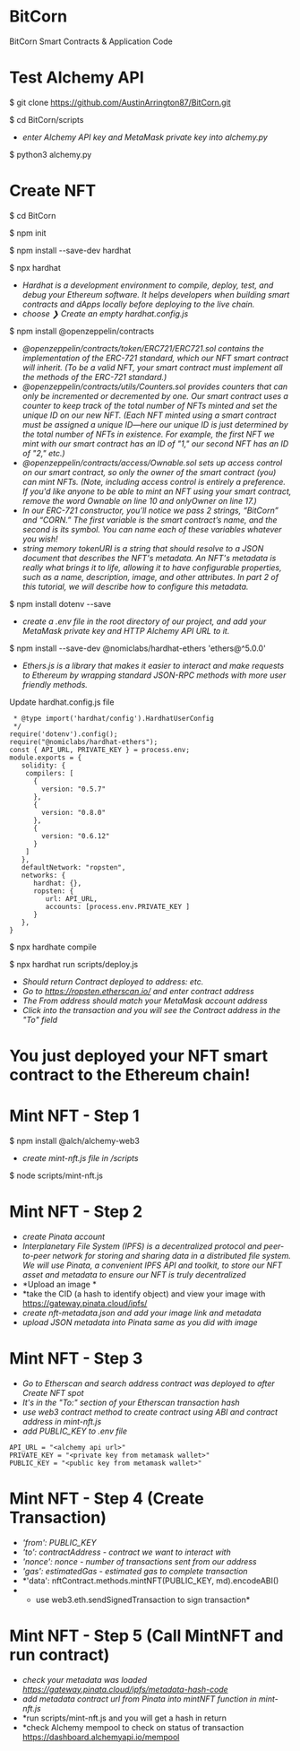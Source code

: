 # BitCorn
BitCorn Smart Contracts &amp; Application Code

# Test Alchemy API
$ git clone https://github.com/AustinArrington87/BitCorn.git

$ cd BitCorn/scripts
* *enter Alchemy API key and MetaMask private key into alchemy.py*

$ python3 alchemy.py

# Create NFT 

$ cd BitCorn

$ npm init 

$ npm install --save-dev hardhat

$ npx hardhat

* *Hardhat is a development environment to compile, deploy, test, and debug your Ethereum software. It helps developers when building smart contracts and dApps locally before deploying to the live chain.*
* *choose ❯ Create an empty hardhat.config.js*

$ npm install @openzeppelin/contracts

* *@openzeppelin/contracts/token/ERC721/ERC721.sol contains the implementation of the ERC-721 standard, which our NFT smart contract will inherit. (To be a valid NFT, your smart contract must implement all the methods of the ERC-721 standard.)*
* *@openzeppelin/contracts/utils/Counters.sol provides counters that can only be incremented or decremented by one. Our smart contract uses a counter to keep track of the total number of NFTs minted and set the unique ID on our new NFT. (Each NFT minted using a smart contract must be assigned a unique ID—here our unique ID is just determined by the total number of NFTs in existence. For example, the first NFT we mint with our smart contract has an ID of "1," our second NFT has an ID of "2," etc.)*
* *@openzeppelin/contracts/access/Ownable.sol sets up access control on our smart contract, so only the owner of the smart contract (you) can mint NFTs. (Note, including access control is entirely a preference. If you'd like anyone to be able to mint an NFT using your smart contract, remove the word Ownable on line 10 and onlyOwner on line 17.)*
* *In our ERC-721 constructor, you’ll notice we pass 2 strings, “BitCorn” and “CORN.” The first variable is the smart contract’s name, and the second is its symbol. You can name each of these variables whatever you wish!*
* *string memory tokenURI is a string that should resolve to a JSON document that describes the NFT's metadata. An NFT's metadata is really what brings it to life, allowing it to have configurable properties, such as a name, description, image, and other attributes. In part 2 of this tutorial, we will describe how to configure this metadata.*

$ npm install dotenv --save
* *create a .env file in the root directory of our project, and add your MetaMask private key and HTTP Alchemy API URL to it.*

$ npm install --save-dev @nomiclabs/hardhat-ethers 'ethers@^5.0.0'
* *Ethers.js is a library that makes it easier to interact and make requests to Ethereum by wrapping standard JSON-RPC methods with more user friendly methods.*

Update hardhat.config.js file 

```/**
 * @type import('hardhat/config').HardhatUserConfig
 */
require('dotenv').config();
require("@nomiclabs/hardhat-ethers");
const { API_URL, PRIVATE_KEY } = process.env;
module.exports = {
   solidity: {
    compilers: [
      {
        version: "0.5.7"
      },
      {
        version: "0.8.0"
      },
      {
        version: "0.6.12"
      }
    ]
   },
   defaultNetwork: "ropsten",
   networks: {
      hardhat: {},
      ropsten: {
         url: API_URL,
         accounts: [process.env.PRIVATE_KEY ]
      }
   },
}
```

$ npx hardhate compile

$ npx hardhat run scripts/deploy.js
* *Should return Contract deployed to address: etc.*
* *Go to https://ropsten.etherscan.io/ and enter contract address*
* *The From address should match your MetaMask account address*
* *Click into the transaction and you will see the Contract address in the "To" field*

 # You just deployed your NFT smart contract to the Ethereum chain!

# Mint NFT - Step 1

$ npm install @alch/alchemy-web3
* *create mint-nft.js file in /scripts*

$ node scripts/mint-nft.js

# Mint NFT - Step 2
* *create Pinata account*
* *Interplanetary File System (IPFS) is a decentralized protocol and peer-to-peer network for storing and sharing data in a distributed file system. We will use Pinata, a convenient IPFS API and toolkit, to store our NFT asset and metadata to ensure our NFT is truly decentralized*
* *Upload an image *
* *take the CID (a hash to identify object) and view your image with https://gateway.pinata.cloud/ipfs/<hash-code>
* *create nft-metadata.json and add your image link and metadata* 
* *upload JSON metadata into Pinata same as you did with image*

# Mint NFT - Step 3
* *Go to Etherscan and search address contract was deployed to after Create NFT spot*
* *It's in the "To:" section of your Etherscan transaction hash*
* *use web3 contract method to create contract using ABI and contract address in mint-nft.js*
* *add PUBLIC_KEY to .env file*
```
API_URL = "<alchemy api url>"
PRIVATE_KEY = "<private key from metamask wallet>"
PUBLIC_KEY = "<public key from metamask wallet>"
```

# Mint NFT - Step 4 (Create Transaction)
* *'from': PUBLIC_KEY*
* *'to': contractAddress - contract we want to interact with*
* *'nonce': nonce - number of transactions sent from our address*
* *'gas': estimatedGas - estimated gas to complete transaction*
* *'data': nftContract.methods.mintNFT(PUBLIC_KEY, md).encodeABI()
* * use web3.eth.sendSignedTransaction to sign transaction* 

# Mint NFT - Step 5 (Call MintNFT and run contract)
* *check your metadata was loaded https://gateway.pinata.cloud/ipfs/metadata-hash-code*
* *add metadata contract url from Pinata into mintNFT function in mint-nft.js*
* *run scripts/mint-nft.js and you will get a hash in return 
* *check Alchemy mempool to check on status of transaction https://dashboard.alchemyapi.io/mempool













